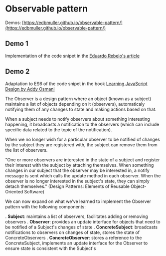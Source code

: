 # Observable pattern
Demos: [https://edbmuller.github.io/observable-pattern/](https://edbmuller.github.io/observable-pattern/)

## Demo 1
Implementation of the code snipet in the [Eduardo Rebelo's article](https://medium.com/@oieduardorabelo/padr%C3%B5es-em-js-observer-pattern-bff0ecc55d01)

## Demo 2
Adaptation to ES6 of the code snipet in the book [Learning JavaScript Design by Addy Osmani](https://addyosmani.com/resources/essentialjsdesignpatterns/book/#observerpatternjavascript)

The Observer is a design pattern where an object (known as a subject) maintains a list of objects depending on it (observers),
automaticaly notifying them of any changes to state and making actions based on that.

When a subject needs to notify observers about something interesting happening, it broadcasts a notification to the observers (which can include specific data related to the topic of the notification).

When we no longer wish for a particular observer to be notified of changes by the subject they are registered with, the subject can remove them from the list of observers.

"One or more observers are interested in the state of a subject and register their interest with the subject by attaching themselves. When something changes in our subject that the observer may be interested in, a notify message is sent which calls the update method in each observer. When the observer is no longer interested in the subject's state, they can simply detach themselves."
(Design Patterns: Elements of Reusable Object-Oriented Software)

We can now expand on what we've learned to implement the Observer pattern with the following components:

. **Subject**: maintains a list of observers, facilitates adding or removing observers
. **Observer**: provides an update interface for objects that need to be notified of a Subject's changes of state
. **ConcreteSubject**: broadcasts notifications to observers on changes of state, stores the state of ConcreteObservers
. **ConcreteObserver**: stores a reference to the ConcreteSubject, implements an update interface for the Observer to ensure state is consistent with the Subject's